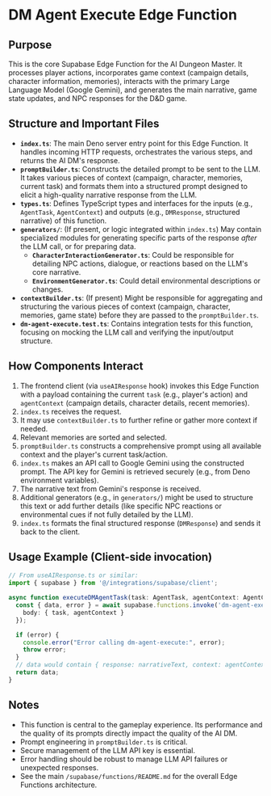 # DM Agent Execute Edge Function

## Purpose

This is the core Supabase Edge Function for the AI Dungeon Master. It processes player actions, incorporates game context (campaign details, character information, memories), interacts with the primary Large Language Model (Google Gemini), and generates the main narrative, game state updates, and NPC responses for the D&D game.

## Structure and Important Files

- **`index.ts`**: The main Deno server entry point for this Edge Function. It handles incoming HTTP requests, orchestrates the various steps, and returns the AI DM's response.
- **`promptBuilder.ts`**: Constructs the detailed prompt to be sent to the LLM. It takes various pieces of context (campaign, character, memories, current task) and formats them into a structured prompt designed to elicit a high-quality narrative response from the LLM.
- **`types.ts`**: Defines TypeScript types and interfaces for the inputs (e.g., `AgentTask`, `AgentContext`) and outputs (e.g., `DMResponse`, structured narrative) of this function.
- **`generators/`**: (If present, or logic integrated within `index.ts`) May contain specialized modules for generating specific parts of the response *after* the LLM call, or for preparing data.
    - **`CharacterInteractionGenerator.ts`**: Could be responsible for detailing NPC actions, dialogue, or reactions based on the LLM's core narrative.
    - **`EnvironmentGenerator.ts`**: Could detail environmental descriptions or changes.
- **`contextBuilder.ts`**: (If present) Might be responsible for aggregating and structuring the various pieces of context (campaign, character, memories, game state) before they are passed to the `promptBuilder.ts`.
- **`dm-agent-execute.test.ts`**: Contains integration tests for this function, focusing on mocking the LLM call and verifying the input/output structure.

## How Components Interact

1.  The frontend client (via `useAIResponse` hook) invokes this Edge Function with a payload containing the current `task` (e.g., player's action) and `agentContext` (campaign details, character details, recent memories).
2.  `index.ts` receives the request.
3.  It may use `contextBuilder.ts` to further refine or gather more context if needed.
4.  Relevant memories are sorted and selected.
5.  `promptBuilder.ts` constructs a comprehensive prompt using all available context and the player's current task/action.
6.  `index.ts` makes an API call to Google Gemini using the constructed prompt. The API key for Gemini is retrieved securely (e.g., from Deno environment variables).
7.  The narrative text from Gemini's response is received.
8.  Additional generators (e.g., in `generators/`) might be used to structure this text or add further details (like specific NPC reactions or environmental cues if not fully detailed by the LLM).
9.  `index.ts` formats the final structured response (`DMResponse`) and sends it back to the client.

## Usage Example (Client-side invocation)

```typescript
// From useAIResponse.ts or similar:
import { supabase } from '@/integrations/supabase/client';

async function executeDMAgentTask(task: AgentTask, agentContext: AgentContext) {
  const { data, error } = await supabase.functions.invoke('dm-agent-execute', {
    body: { task, agentContext }
  });

  if (error) {
    console.error("Error calling dm-agent-execute:", error);
    throw error;
  }
  // data would contain { response: narrativeText, context: agentContext, raw: DMResponse }
  return data;
}
```

## Notes

- This function is central to the gameplay experience. Its performance and the quality of its prompts directly impact the quality of the AI DM.
- Prompt engineering in `promptBuilder.ts` is critical.
- Secure management of the LLM API key is essential.
- Error handling should be robust to manage LLM API failures or unexpected responses.
- See the main `/supabase/functions/README.md` for the overall Edge Functions architecture.
